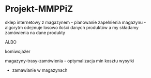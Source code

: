 # Projekt-MMPPiZ

sklep internetowy z magazynem - planowanie zapełnienia magazynu - algorytm odejmuje losowo ilości danych produktów a my składamy zamówienia na dane produkty

ALBO

komiwojażer

magazyny-trasy-zamówienia - optymalizacja min kosztu wysyłki
+ zamawianie w magazynach
